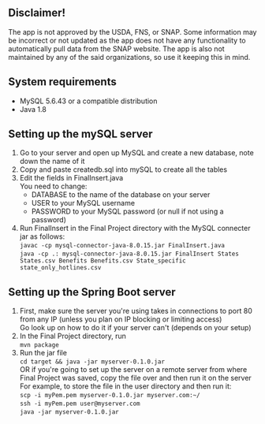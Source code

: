 ## Disclaimer!
The app is not approved by the USDA, FNS, or SNAP. 
Some information may be incorrect or not updated as the app does not have any functionality to automatically pull data from the SNAP website. 
The app is also not maintained by any of the said organizations, so use it keeping this in mind.

## System requirements
* MySQL 5.6.43 or a compatible distribution
* Java 1.8

## Setting up the mySQL server
1. Go to your server and open up MySQL and create a new database, note down the name of it  
2. Copy and paste createdb.sql into mySQL to create all the tables  
3. Edit the fields in FinalInsert.java  
    You need to change:  
    * DATABASE to the name of the database on your server  
    * USER to your MySQL username  
    * PASSWORD to your MySQL password (or null if not using a password)  
4. Run FinalInsert in the Final Project directory with the MySQL connecter jar as follows:  
    `
    javac -cp mysql-connector-java-8.0.15.jar FinalInsert.java
    `  
    `
    java -cp .: mysql-connector-java-8.0.15.jar FinalInsert States States.csv Benefits Benefits.csv State_specific state_only_hotlines.csv
    `  

## Setting up the Spring Boot server
1. First, make sure the server you're using takes in connections to port 80 from any IP (unless you plan on IP blocking or limiting access)  
   Go look up on how to do it if your server can't (depends on your setup)
2. In the Final Project directory, run  
    `
    mvn package
    `  
3. Run the jar file  
    `
    cd target && java -jar myserver-0.1.0.jar
    `  
    OR if you're going to set up the server on a remote server from where Final Project was saved, 
    copy the file over and then run it on the server  
    For example, to store the file in the user directory and then run it:  
    `
    scp -i myPem.pem myserver-0.1.0.jar myserver.com:~/
    `  
    `
    ssh -i myPem.pem user@myserver.com
    `  
    `
    java -jar myserver-0.1.0.jar
    `